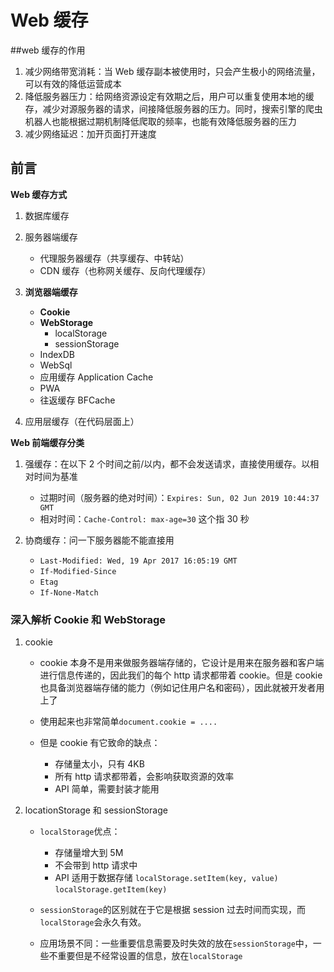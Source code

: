 # Web 缓存

##web 缓存的作用

1. 减少网络带宽消耗：当 Web 缓存副本被使用时，只会产生极小的网络流量，可以有效的降低运营成本
2. 降低服务器压力：给网络资源设定有效期之后，用户可以重复使用本地的缓存，减少对源服务器的请求，间接降低服务器的压力。同时，搜索引擎的爬虫机器人也能根据过期机制降低爬取的频率，也能有效降低服务器的压力
3. 减少网络延迟：加开页面打开速度

## 前言

**Web 缓存方式**

1. 数据库缓存
2. 服务器端缓存

   - 代理服务器缓存（共享缓存、中转站）
   - CDN 缓存（也称网关缓存、反向代理缓存）

3. **浏览器端缓存**

   - **Cookie**
   - **WebStorage**
     - localStorage
     - sessionStorage
   - IndexDB
   - WebSql
   - 应用缓存 Application Cache
   - PWA
   - 往返缓存 BFCache

4. 应用层缓存（在代码层面上）

**Web 前端缓存分类**

1. 强缓存：在以下 2 个时间之前/以内，都不会发送请求，直接使用缓存。以相对时间为基准

   - 过期时间（服务器的绝对时间）：`Expires: Sun, 02 Jun 2019 10:44:37 GMT`
   - 相对时间：`Cache-Control: max-age=30` 这个指 30 秒

2. 协商缓存：问一下服务器能不能直接用
   - `Last-Modified: Wed, 19 Apr 2017 16:05:19 GMT`
   - `If-Modified-Since`
   - `Etag`
   - `If-None-Match`

### 深入解析 Cookie 和 WebStorage

1. cookie

   - cookie 本身不是用来做服务器端存储的，它设计是用来在服务器和客户端进行信息传递的，因此我们的每个 http 请求都带着 cookie。但是 cookie 也具备浏览器端存储的能力（例如记住用户名和密码），因此就被开发者用上了

   - 使用起来也非常简单`document.cookie = ....`

   - 但是 cookie 有它致命的缺点：

     - 存储量太小，只有 4KB
     - 所有 http 请求都带着，会影响获取资源的效率
     - API 简单，需要封装才能用

2. locationStorage 和 sessionStorage

   - `localStorage`优点：

     - 存储量增大到 5M
     - 不会带到 http 请求中
     - API 适用于数据存储 `localStorage.setItem(key, value)` `localStorage.getItem(key)`

   - `sessionStorage`的区别就在于它是根据 session 过去时间而实现，而`localStorage`会永久有效。
   - 应用场景不同：一些重要信息需要及时失效的放在`sessionStorage`中，一些不重要但是不经常设置的信息，放在`localStorage`
